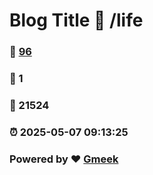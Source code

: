 # Blog Title :link: /life 
### :page_facing_up: [96](/life/tag.html) 
### :speech_balloon: 1 
### :hibiscus: 21524 
### :alarm_clock: 2025-05-07 09:13:25 
### Powered by :heart: [Gmeek](https://github.com/Meekdai/Gmeek)
